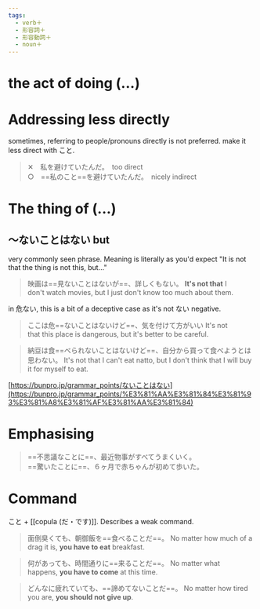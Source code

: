 ```yaml
---
tags:
  - verb＋
  - 形容詞＋
  - 形容動詞＋
  - noun＋
---
```

# the act of doing (...)

# Addressing less directly
sometimes, referring to people/pronouns directly is not preferred. make it less direct with こと.
>✕　私を避けていたんだ。　too direct  
>○　==私のこと==を避けていたんだ。　nicely indirect

# The thing of (...)
## ～ないことはない but
very commonly seen phrase. Meaning is literally as you'd expect "It is not that the thing is not this, but..."
>映画は==見ないことはないが==、詳しくもない。
>**It's not that** I don't watch movies, but I just don't know too much about them.

in 危ない, this is a bit of a deceptive case as it's not ない negative.
>ここは危==ないことはないけど==、気を付けて方がいい
>It's not that this place is dangerous, but it's better to be careful.

>納豆は食==べられないことはないけど==、自分から買って食べようとは思わない。
>It's not that I can't eat natto, but I don't think that I will buy it for myself to eat.

[https://bunpro.jp/grammar_points/ないことはない](https://bunpro.jp/grammar_points/%E3%81%AA%E3%81%84%E3%81%93%E3%81%A8%E3%81%AF%E3%81%AA%E3%81%84)

# Emphasising
>==不思議なことに==、最近物事がすべてうまくいく。  
>==驚いたことに==、６ヶ月で赤ちゃんが初めて歩いた。

# Command
こと + [[copula (だ・です)]].
Describes a weak command.

>面倒臭くても、朝御飯を==食べることだ==。
>No matter how much of a drag it is, **you have to eat** breakfast.

>何があっても、時間通りに==来ることだ==。
>No matter what happens, **you have to come** at this time.

>どんなに疲れていても、==諦めてないことだ==。
>No matter how tired you are, **you should not give up**.